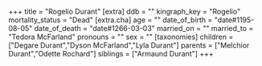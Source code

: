 +++
title = "Rogelio Durant"
[extra]
ddb = ""
kingraph_key = "Rogelio"
mortality_status = "Dead"
[extra.cha]
age = ""
date_of_birth = "date#1195-08-05"
date_of_death = "date#1266-03-03"
married_on = ""
married_to = "Tedora McFarland"
pronouns = ""
sex = ""
[taxonomies]
children = ["Degare Durant","Dyson McFarland","Lyla Durant"]
parents = ["Melchior Durant","Odette Rochard"]
siblings = ["Armaund Durant"]
+++

